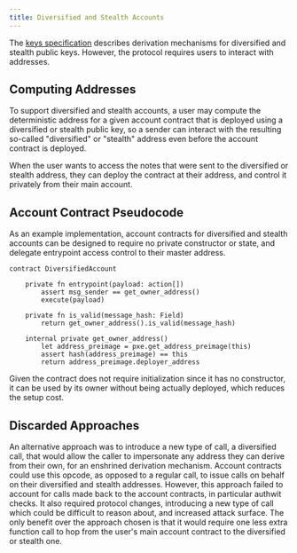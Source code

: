 ```yaml
---
title: Diversified and Stealth Accounts
---
```


The [keys specification](./keys.md) describes derivation mechanisms for diversified and stealth public keys. However, the protocol requires users to interact with addresses.

## Computing Addresses

To support diversified and stealth accounts, a user may compute the deterministic address for a given account contract that is deployed using a diversified or stealth public key, so a sender can interact with the resulting so-called "diversified" or "stealth" address even before the account contract is deployed.

When the user wants to access the notes that were sent to the diversified or stealth address, they can deploy the contract at their address, and control it privately from their main account.

<!--
> they can deploy the contract at their address, and control it privately from their main account.
Why would they need to deploy their main account in order to learn about new notes? Wouldn't it instead be possible to configure the PXE to trial-decrypt notes for the main account _even without deploying the account contract_?
-->

## Account Contract Pseudocode

As an example implementation, account contracts for diversified and stealth accounts can be designed to require no private constructor or state, and delegate entrypoint access control to their master address.

```
contract DiversifiedAccount

    private fn entrypoint(payload: action[])
        assert msg_sender == get_owner_address()
        execute(payload)

    private fn is_valid(message_hash: Field)
        return get_owner_address().is_valid(message_hash)

    internal private get_owner_address()
        let address_preimage = pxe.get_address_preimage(this)
        assert hash(address_preimage) == this
        return address_preimage.deployer_address
```

Given the contract does not require initialization since it has no constructor, it can be used by its owner without being actually deployed, which reduces the setup cost.

<!-- TODO: The above requires that we implement "using a contract without deploying it if it has no constructor", or "constructor abstraction", both of which are a bit controversial. -->
<!-- I think we're now happy with these previously-controversial things, right? So we can probably get rid of this `TODO`?-->

<!-- In addition to considering the flow of diversifying a user's account contract address, please could we also consider a flow where an app contract wishes to diversify _its_ address when making a call to the public world? The app contract would need to do some clever internal bookkeeping to track all its diversified addresses, and which of the apps users are making use of which diversified addresses, but it would be a worthwhile exploration. I suppose the app contract could simply deploy a new diversified contract whenever it wants to make a public call, and route the call through that diversified account contract. -->

## Discarded Approaches

An alternative approach was to introduce a new type of call, a diversified call, that would allow the caller to impersonate any address they can derive from their own, for an enshrined derivation mechanism. Account contracts could use this opcode, as opposed to a regular call, to issue calls on behalf on their diversified and stealth addresses. However, this approach failed to account for calls made back to the account contracts, in particular authwit checks. It also required protocol changes, introducing a new type of call which could be difficult to reason about, and increased attack surface. The only benefit over the approach chosen is that it would require one less extra function call to hop from the user's main account contract to the diversified or stealth one.
